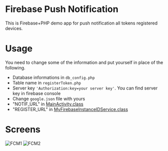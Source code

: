 # Firebase Push Notification
This is Firebase+PHP demo app for push notification all tokens registered devices.

# Usage
You need to change some of the information and put yourself in place of the following.

* Database informations in `db_config.php`
* Table name in `registerToken.php`
* Server key  `'Authorization:key=your server key'`. You can find server key in firebase console
* Change `google.json` file with yours
* "NOTIF_URL" in [MainActivity.class](https://github.com/azizoglu/FirebasePushNotification/blob/master/app/src/main/java/azizoglu/firebasepushnotification/MainActivity.java)
* "REGISTER_URL" in [MyFirebaseInstanceIDService.class](https://github.com/azizoglu/FirebasePushNotification/blob/master/app/src/main/java/azizoglu/firebasepushnotification/MyFirebaseInstanceIDService.java)

# Screens

![FCM1](https://github.com/azizoglu/FirebasePushNotification/blob/master/Screens/fcm1.png) ![FCM2](https://github.com/azizoglu/FirebasePushNotification/blob/master/Screens/fcm2.png) 
